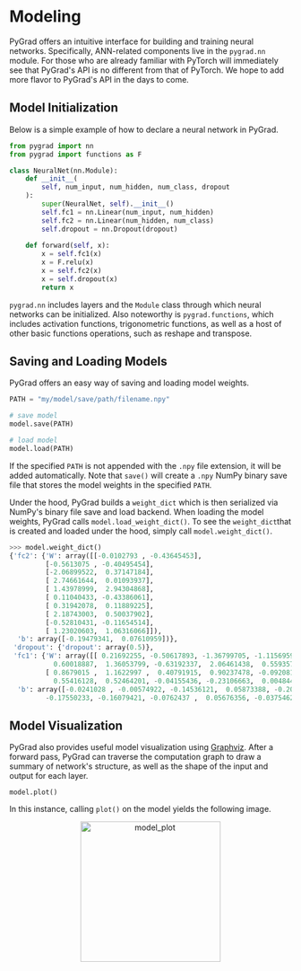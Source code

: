 # Modeling

PyGrad offers an intuitive interface for building and training neural networks. Specifically, ANN-related components live in the `pygrad.nn` module. For those who are already familiar with PyTorch will immediately see that PyGrad's API is no different from that of PyTorch. We hope to add more flavor to PyGrad's API in the days to come.

## Model Initialization

Below is a simple example of how to declare a neural network in PyGrad.

```python
from pygrad import nn
from pygrad import functions as F

class NeuralNet(nn.Module):
    def __init__(
        self, num_input, num_hidden, num_class, dropout
    ):
        super(NeuralNet, self).__init__()
        self.fc1 = nn.Linear(num_input, num_hidden)
        self.fc2 = nn.Linear(num_hidden, num_class)
        self.dropout = nn.Dropout(dropout)
        
    def forward(self, x):
        x = self.fc1(x)
        x = F.relu(x)
        x = self.fc2(x)
        x = self.dropout(x)
        return x
```

`pygrad.nn` includes layers and the `Module` class through which neural networks can be initialized. Also noteworthy is `pygrad.functions`, which includes activation functions, trigonometric functions, as well as a host of other basic functions operations, such as reshape and transpose.

## Saving and Loading Models

PyGrad offers an easy way of saving and loading model weights.

```python
PATH = "my/model/save/path/filename.npy"

# save model
model.save(PATH)

# load model
model.load(PATH)
```

If the specified `PATH` is not appended with the `.npy` file extension, it will be added automatically. Note that `save()` will create a `.npy` NumPy binary save file that stores the model weights in the specified `PATH`.

Under the hood, PyGrad builds a `weight_dict` which is then serialized via NumPy's binary file save and load backend. When loading the model weights, PyGrad calls `model.load_weight_dict()`. To see the `weight_dict`that is created and loaded under the hood, simply call `model.weight_dict()`.

```python
>>> model.weight_dict()
{'fc2': {'W': array([[-0.0102793 , -0.43645453],
         [-0.5613075 , -0.40495454],
         [-2.06899522,  0.37147184],
         [ 2.74661644,  0.01093937],
         [ 1.43978999,  2.94304868],
         [ 0.11040433, -0.43386061],
         [ 0.31942078,  0.11889225],
         [ 2.18743003,  0.50037902],
         [-0.52810431, -0.11654514],
         [ 1.23020603,  1.06316066]]),
  'b': array([-0.19479341,  0.07610959])},
 'dropout': {'dropout': array(0.5)},
 'fc1': {'W': array([[ 0.21692255, -0.50617893, -1.36799705, -1.11569594, -0.25307236,
           0.60018887,  1.36053799, -0.63192337,  2.06461438,  0.5593571 ],
         [ 0.8679015 ,  1.1622997 ,  0.40791915,  0.90237478, -0.09208171,
           0.55416128,  0.52464201, -0.04155436, -0.23106663,  0.00484401]]),
  'b': array([-0.0241028 , -0.00574922, -0.14536121,  0.05873388, -0.20492597,
         -0.17550233, -0.16079421, -0.0762437 ,  0.05676356, -0.03754628])}}
```

## Model Visualization

PyGrad also provides useful model visualization using [Graphviz](https://graphviz.org/doc/info/lang.html). After a forward pass, PyGrad can traverse the computation graph to draw a summary of network's structure, as well as the shape of the input and output for each layer.

```
model.plot()
```

In this instance, calling `plot()` on the model yields the following image.

<div align="center">
    <img src="https://raw.githubusercontent.com/jaketae/pygrad/master/docs/source/_static/model_plot.png" width="250" alt="model_plot">
</div>

